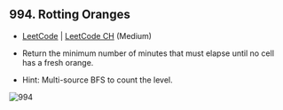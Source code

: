 ## 994. Rotting Oranges

-  [LeetCode](https://leetcode.com/problems/rotting-oranges/) | [LeetCode CH](https://leetcode.cn/problems/rotting-oranges/) (Medium)

-   Return the minimum number of minutes that must elapse until no cell has a fresh orange.
-   Hint: Multi-source BFS to count the level.

![994](https://assets.leetcode.com/uploads/2019/02/16/oranges.png)
